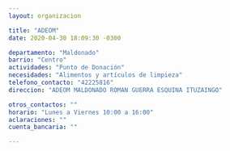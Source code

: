 ```yaml
---
layout: organizacion

title: "ADEOM"
date: 2020-04-30 18:09:30 -0300

departamento: "Maldonado"
barrio: "Centro"
actividades: "Punto de Donación"
necesidades: "Alimentos y artículos de limpieza"
telefono_contacto: "42225816"
direccion: "ADEOM MALDONADO ROMAN GUERRA ESQUINA ITUZAINGO"

otros_contactos: ""
horario: "Lunes a Viernes 10:00 a 16:00"
aclaraciones: ""
cuenta_bancaria: ""

---
```

